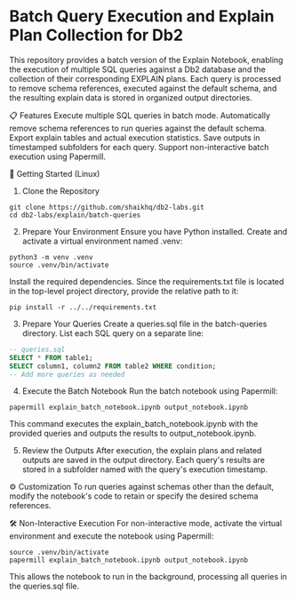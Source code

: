 # Batch Query Execution and Explain Plan Collection for Db2

This repository provides a batch version of the Explain Notebook, enabling the execution of multiple SQL queries against a Db2 database and the collection of their corresponding EXPLAIN plans. Each query is processed to remove schema references, executed against the default schema, and the resulting explain data is stored in organized output directories.

📋 Features
Execute multiple SQL queries in batch mode.
Automatically remove schema references to run queries against the default schema.
Export explain tables and actual execution statistics.
Save outputs in timestamped subfolders for each query.
Support non-interactive batch execution using Papermill.

🚀 Getting Started (Linux)
1. Clone the Repository

```shell
git clone https://github.com/shaikhq/db2-labs.git
cd db2-labs/explain/batch-queries
```

2. Prepare Your Environment
Ensure you have Python installed. Create and activate a virtual environment named .venv:
```shell
python3 -m venv .venv
source .venv/bin/activate
```

Install the required dependencies. Since the requirements.txt file is located in the top-level project directory, provide the relative path to it:

```shell
pip install -r ../../requirements.txt
```

3. Prepare Your Queries
Create a queries.sql file in the batch-queries directory. List each SQL query on a separate line:

```sql
-- queries.sql
SELECT * FROM table1;
SELECT column1, column2 FROM table2 WHERE condition;
-- Add more queries as needed
```

4. Execute the Batch Notebook
Run the batch notebook using Papermill:

```shell
papermill explain_batch_notebook.ipynb output_notebook.ipynb
```

This command executes the explain_batch_notebook.ipynb with the provided queries and outputs the results to output_notebook.ipynb.

5. Review the Outputs
After execution, the explain plans and related outputs are saved in the output directory. Each query's results are stored in a subfolder named with the query's execution timestamp.

⚙️ Customization
To run queries against schemas other than the default, modify the notebook's code to retain or specify the desired schema references.

🛠️ Non-Interactive Execution
For non-interactive mode, activate the virtual environment and execute the notebook using Papermill:

```shell
source .venv/bin/activate
papermill explain_batch_notebook.ipynb output_notebook.ipynb
```

This allows the notebook to run in the background, processing all queries in the queries.sql file.